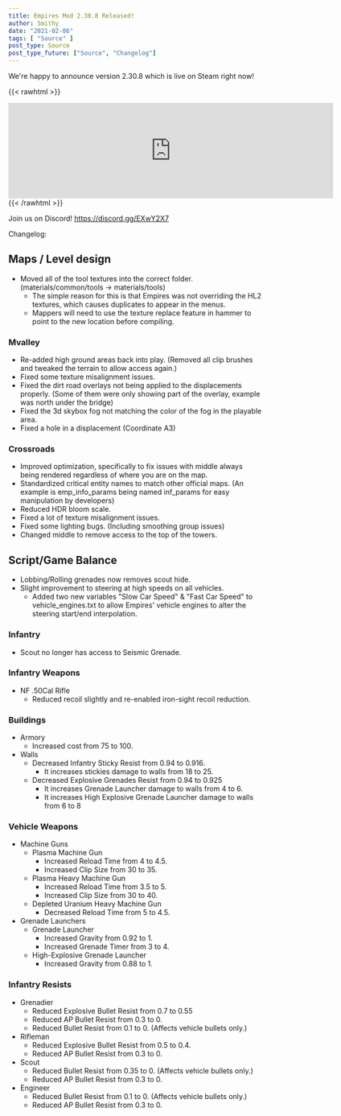 ```yaml
---
title: Empires Mod 2.30.8 Released!
author: Smithy
date: "2021-02-06"
tags: [ "Source" ]
post_type: Source
post_type_future: ["Source", "Changelog"]
---
```



We're happy to announce version 2.30.8 which is live on Steam right now! 

{{< rawhtml >}}
<iframe src="https://store.steampowered.com/widget/17740/" frameborder="0" width="646" height="190"></iframe>
{{< /rawhtml >}}

Join us on Discord! https://discord.gg/EXwY2X7

Changelog:

## Maps / Level design 

- Moved all of the tool textures into the correct folder. (materials/common/tools -> materials/tools)
	- The simple reason for this is that Empires was not overriding the HL2 textures, which causes duplicates to appear in the menus.
	- Mappers will need to use the texture replace feature in hammer to point to the new location before compiling.

### Mvalley

- Re-added high ground areas back into play. (Removed all clip brushes and tweaked the terrain to allow access again.)
- Fixed some texture misalignment issues.
- Fixed the dirt road overlays not being applied to the displacements properly. (Some of them were only showing part of the overlay, example was north under the bridge)
- Fixed the 3d skybox fog not matching the color of the fog in the playable area.
- Fixed a hole in a displacement (Coordinate A3)

### Crossroads

- Improved optimization, specifically to fix issues with middle always being rendered regardless of where you are on the map.
- Standardized critical entity names to match other official maps. (An example is emp_info_params being named inf_params for easy manipulation by developers)
- Reduced HDR bloom scale.
- Fixed a lot of texture misalignment issues.
- Fixed some lighting bugs. (Including smoothing group issues)
- Changed middle to remove access to the top of the towers.


## Script/Game Balance 

- Lobbing/Rolling grenades now removes scout hide.
- Slight improvement to steering at high speeds on all vehicles.
	- Added two new variables "Slow Car Speed" & "Fast Car Speed" to vehicle_engines.txt to allow Empires' vehicle engines to alter the steering start/end interpolation.

### Infantry

- Scout no longer has access to Seismic Grenade.

### Infantry Weapons

- NF .50Cal Rifle
	- Reduced recoil slightly and re-enabled iron-sight recoil reduction.
	
### Buildings

- Armory
	- Increased cost from 75 to 100.
- Walls
	- Decreased Infantry Sticky Resist from 0.94 to 0.916.
		- It increases stickies damage to walls from 18 to 25.
	- Decreased Explosive Grenades Resist from 0.94 to 0.925
		- It increases Grenade Launcher damage to walls from 4 to 6.
		- It increases High Explosive Grenade Launcher damage to walls from 6 to 8
		
### Vehicle Weapons

- Machine Guns
	- Plasma Machine Gun
		- Increased Reload Time from 4 to 4.5.
		- Increased Clip Size from 30 to 35.
	- Plasma Heavy Machine Gun
		- Increased Reload Time from 3.5 to 5.
		- Increased Clip Size from 30 to 40.
	- Depleted Uranium Heavy Machine Gun
		- Decreased Reload Time from 5 to 4.5.
- Grenade Launchers
	- Grenade Launcher
		- Increased Gravity from 0.92 to 1.
		- Increased Grenade Timer from 3 to 4.
	- High-Explosive Grenade Launcher
		- Increased Gravity from 0.88 to 1.
		
### Infantry Resists

- Grenadier
	- Reduced Explosive Bullet Resist from 0.7 to 0.55
	- Reduced AP Bullet Resist from 0.3 to 0.
	- Reduced Bullet Resist from 0.1 to 0. (Affects vehicle bullets only.)
- Rifleman
	- Reduced Explosive Bullet Resist from 0.5 to 0.4.
	- Reduced AP Bullet Resist from 0.3 to 0.
- Scout
	- Reduced Bullet Resist from 0.35 to 0. (Affects vehicle bullets only.)
	- Reduced AP Bullet Resist from 0.3 to 0.
- Engineer
	- Reduced Bullet Resist from 0.1 to 0. (Affects vehicle bullets only.)
	- Reduced AP Bullet Resist from 0.3 to 0.
	
	
	